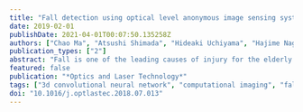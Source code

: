 ```yaml
---
title: "Fall detection using optical level anonymous image sensing system"
date: 2019-02-01
publishDate: 2021-04-01T00:07:50.135258Z
authors: ["Chao Ma", "Atsushi Shimada", "Hideaki Uchiyama", "Hajime Nagahara", "Rin ichiro Taniguchi"]
publication_types: ["2"]
abstract: "Fall is one of the leading causes of injury for the elderly individuals. Systems that automatically detect falls can significantly reduce the delay of assistance. Most of commercialized fall detection systems are based on wearable devices, which elderly individuals tend to forget wearing. Using surveillance cameras to detect falls based on computer vision is ideal, because anyone in the monitoring scopes can be under protection. However, the privacy protection issue using surveillance cameras has been bothering people. To effectively protect the privacy, we proposed an optical level anonymous image sensing system, which can protect the privacy by hiding the facial regions optically at the video capturing phase. We apply the system to fall detection. In detecting falls, we propose a neural network by combining a 3D convolutional neural network for feature extraction and an autoencoder for modelling the normal behaviors. The learned autoencoder reconstructs the features extracted from videos with normal behaviors with smaller average errors than those extracted from videos with falls. We evaluated our neural network by a hold-out validation experiment, and showed its effectiveness. In field tests, we showed and discussed the applicability of the optical level anonymous image sensing system for privacy protection and fall detection."
featured: false
publication: "*Optics and Laser Technology*"
tags: ["3d convolutional neural network", "computational imaging", "fall detection", "optical level anonymous", "privacy protection"]
doi: "10.1016/j.optlastec.2018.07.013"
---
```


